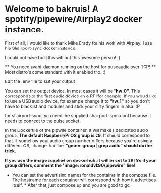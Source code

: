 # Welcome to bakruis! A spotify/pipewire/Airplay2 docker instance.

First of all, I would like to thank Mike Brady for his work with Airplay. I use his Shairport-sync docker instance.

I could not have built this without this awesome person! :)

** You need avahi-daemon running on the host for pulseaudio over TCP! ** Most distro's come standard with it enabled tho. :)

Edit the .env file to suit your output

You can set the output device. In most cases it will be **"hw:0"**. This corresponds to the first audio device on a RPI for example. If you would like to use a USB audio device, for example change it to **"hw:1"** so you don't have to blacklist and modules and stick your dirty fingers in alsa. :P

for shairport-sync, you need the supplied shairport-sync.conf because it needs to connect to the pulse socket.

In the Dockerfile of the pipwire container, it will make a dedicated audio group. **The default RaspberryPi OS group is 29**. It should correspond to that. If somehow your audio group number differs because you're using a different OS, change that line. **"getent group | grep audio" should do the trick.**

**If you use the image supplied on dockerhub, it will be set to 29! So if your group differs, comment the "image: ronaldvk90/pipewire" line!**

* You can set the advertising names for the container in the compose file. The hostname for each container will correspond with how it advertises itself. *
After that, just compose up and you are good to go.
